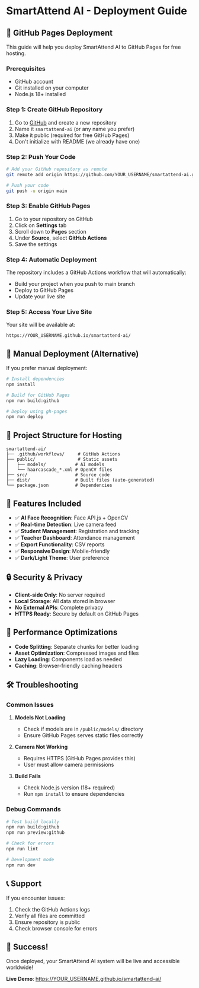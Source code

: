# SmartAttend AI - Deployment Guide

## 🚀 GitHub Pages Deployment

This guide will help you deploy SmartAttend AI to GitHub Pages for free hosting.

### Prerequisites
- GitHub account
- Git installed on your computer
- Node.js 18+ installed

### Step 1: Create GitHub Repository

1. Go to [GitHub](https://github.com) and create a new repository
2. Name it `smartattend-ai` (or any name you prefer)
3. Make it public (required for free GitHub Pages)
4. Don't initialize with README (we already have one)

### Step 2: Push Your Code

```bash
# Add your GitHub repository as remote
git remote add origin https://github.com/YOUR_USERNAME/smartattend-ai.git

# Push your code
git push -u origin main
```

### Step 3: Enable GitHub Pages

1. Go to your repository on GitHub
2. Click on **Settings** tab
3. Scroll down to **Pages** section
4. Under **Source**, select **GitHub Actions**
5. Save the settings

### Step 4: Automatic Deployment

The repository includes a GitHub Actions workflow that will automatically:
- Build your project when you push to main branch
- Deploy to GitHub Pages
- Update your live site

### Step 5: Access Your Live Site

Your site will be available at:
```
https://YOUR_USERNAME.github.io/smartattend-ai/
```

## 🔧 Manual Deployment (Alternative)

If you prefer manual deployment:

```bash
# Install dependencies
npm install

# Build for GitHub Pages
npm run build:github

# Deploy using gh-pages
npm run deploy
```

## 📁 Project Structure for Hosting

```
smartattend-ai/
├── .github/workflows/     # GitHub Actions
├── public/                # Static assets
│   ├── models/           # AI models
│   └── haarcascade_*.xml # OpenCV files
├── src/                  # Source code
├── dist/                 # Built files (auto-generated)
└── package.json          # Dependencies
```

## 🎯 Features Included

- ✅ **AI Face Recognition**: Face API.js + OpenCV
- ✅ **Real-time Detection**: Live camera feed
- ✅ **Student Management**: Registration and tracking
- ✅ **Teacher Dashboard**: Attendance management
- ✅ **Export Functionality**: CSV reports
- ✅ **Responsive Design**: Mobile-friendly
- ✅ **Dark/Light Theme**: User preference

## 🔒 Security & Privacy

- **Client-side Only**: No server required
- **Local Storage**: All data stored in browser
- **No External APIs**: Complete privacy
- **HTTPS Ready**: Secure by default on GitHub Pages

## 🚀 Performance Optimizations

- **Code Splitting**: Separate chunks for better loading
- **Asset Optimization**: Compressed images and files
- **Lazy Loading**: Components load as needed
- **Caching**: Browser-friendly caching headers

## 🛠️ Troubleshooting

### Common Issues

1. **Models Not Loading**
   - Check if models are in `/public/models/` directory
   - Ensure GitHub Pages serves static files correctly

2. **Camera Not Working**
   - Requires HTTPS (GitHub Pages provides this)
   - User must allow camera permissions

3. **Build Fails**
   - Check Node.js version (18+ required)
   - Run `npm install` to ensure dependencies

### Debug Commands

```bash
# Test build locally
npm run build:github
npm run preview:github

# Check for errors
npm run lint

# Development mode
npm run dev
```

## 📞 Support

If you encounter issues:
1. Check the GitHub Actions logs
2. Verify all files are committed
3. Ensure repository is public
4. Check browser console for errors

## 🎉 Success!

Once deployed, your SmartAttend AI system will be live and accessible worldwide!

**Live Demo**: https://YOUR_USERNAME.github.io/smartattend-ai/
